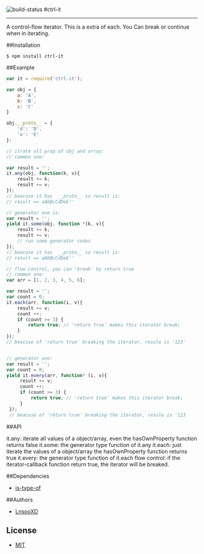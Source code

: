 ![build-status](https://travis-ci.org/LnsooXD/ctrl-it.svg)
#ctrl-it
***
A control-flow iterator. This is a extra of each. You Can break or continue when in iterating.
 
##Installation

```shell
$ npm install ctrl-it
```

##Example

```js
var it = require('ctrl-it');

var obj = {
    a: 'A',
    b: 'B',
    c: 'C'
}

obj.__proto__ = {
    'd': 'D',
    'e': 'E'
};

// itrate all prop of obj and array:
// common one:

var result = '';
it.any(obj, function(k, v){
    result += k;
    result += v;
});
// beacuse it has  __proto__ so result is:
// result == aAbBcCdDeE''

// generator one is: 
var result = '';
yield it.some(obj, function *(k, v){
    result += k;
    result += v;
    // run some generator codes
});
// beacuse it has  __proto__ so result is:
// result == aAbBcCdDeE''

// flow control, you can 'break' by return true
// common one:
var arr = [1, 2, 3, 4, 5, 6];

var result = '';
var count = 0;
it.each(arr, function(i, v){
    result += v;
    count ++;
    if (count >= 3) {
        return true; // 'return true' makes this iterator break;
    }
});
// beacuse of 'return true' breaking the iterator, resule is '123'


// generator one:
var result = '';
var count = 0;
yield it.every(arr, function* (i, v){
     result += v;
     count ++;
     if (count >= 3) {
         return true; // 'return true' makes this iterator break;
     }
 });
 // beacuse of 'return true' breaking the iterator, resule is '123
```

##API

it.any: iterate all values of a object/array, even the hasOwnProperty function returns false
it.some: the generator type function of it.any
it.each: just iterate the values of a object/array the hasOwnProperty function returns true 
it.every: the generator type function of it.each
flow control: if the iterator-callback function return true, the iterator will be breaked.

##Dependencies

- [is-type-of]

##Authors

- [LnsooXD](https://github.com/LnsooXD)

## License

- [MIT](http://spdx.org/licenses/MIT)

[is-type-of]: https://github.com/node-modules/is-type-of#is-type-of
